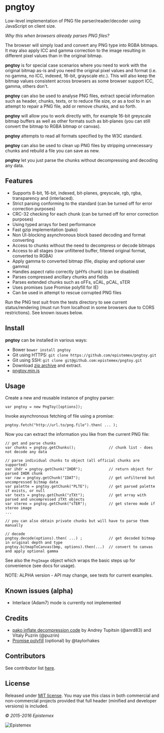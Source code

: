 ﻿pngtoy
======

Low-level implementation of PNG file parser/reader/decoder using JavaScript
on client size.

*Why this when browsers already parses PNG files?*

The browser will simply load and convert any PNG type into RGBA bitmaps.
It may also apply ICC and gamma correction to the image resulting in
different pixel values than in the original bitmap.

**pngtoy** is for special case scenarios where you need to work with the
original bitmap as-is and you need the original pixel values and format
(i.e. no gamma, no ICC, indexed, 16-bit, grayscale etc.). This will also 
keep the bitmap values consistent across browsers as some browser support 
ICC, gamma, others don't.

**pngtoy** can also be used to analyse PNG files, extract special information
such as header, chunks, texts, or to reduce file size, or as a tool to in
an attempt to repair a PNG file, add or remove chunks, and so forth.

**pngtoy** will allow you to work directly with, for example 16-bit greyscale
bitmap buffers as well as other formats such as bit-planes (you can still
convert the bitmap to RGBA bitmap or canvas).

**pngtoy** attempts to read all formats specified by the W3C standard.

**pngtoy** can also be used to clean up PNG files by stripping unnecessary
chunks and rebuild a file you can save as new.

**pngtoy** let you just parse the chunks without decompressing and decoding
any data.


Features
--------

- Supports 8-bit, 16-bit, indexed, bit-planes, greyscale, rgb, rgba, transparency and (interlaced).
- Strict parsing conforming to the standard (can be turned off for error correction purposes)
- CRC-32 checking for each chunk (can be turned off for error correction purposes)
- Using typed arrays for best performance
- Fast gzip implementation (pako)
- Non UI-blocking asynchronous block based decoding and format converting
- Access to chunks without the need to decompress or decode bitmaps
- Access to all stages (raw unfiltered buffer, filtered original format, converted to RGBA)
- Apply gamma to converted bitmap (file, display and optional user gamma)
- Handles aspect ratio correctly (pHYs chunk) (can be disabled)
- Parses compressed ancillary chunks and fields
- Parses extended chunks such as oFFs, sCAL, pCAL, sTER
- Uses promises (use Promise polyfill for IE)
- Can be used in attempt to rescue corrupted PNG files

Run the PNG test suit from the tests directory to see current status/rendering (must run
from localhost in some browsers due to CORS restrictions). See known issues below.


Install
-------

**pngtoy** can be installed in various ways:

- Bower `bower install pngtoy`
- Git using HTTPS: `git clone https://github.com/epistemex/pngtoy.git`
- Git using SSH: `git clone git@github.com:epistemex/pngtoy.git`
- Download [zip archive](https://github.com/epistemex/pngtoy/archive/master.zip) and extract.
- [pngtoy.min.js](https://raw.githubusercontent.com/epistemex/pngtoy/master/pngtoy.min.js)


Usage
-----

Create a new and reusable instance of pngtoy parser:

    var pngtoy = new PngToy([options]);

Invoke asynchronous fetching of file using a promise:

    pngtoy.fetch("http://url.to/png.file").then( ... );

Now you can extract the information you like from the current PNG file:

    // get and parse chunks
    var chunks = pngtoy.getChunks();        	   // chunk list - does not decode any data

    // parse individual chunks to object (all official chunks are supported)
    var ihdr = pngtoy.getChunk("IHDR");        	   // return object for parsed IHDR chunk
    var raw = pngtoy.getChunk("IDAT");         	   // get unfiltered but uncompressed bitmap data
    var palette = pngtoy.getChunk("PLTE");         // get parsed palette if exists, or null
    var texts = pngtoy.getChunk("zTXt");           // get array with parsed and uncompressed zTXt objects
    var stereo = pngtoy.getChunk("sTER");          // get stereo mode if stereo image
    ...

    // you can also obtain private chunks but will have to parse them manually

    // decode
    pngtoy.decode(options).then( ...) ;            // get decoded bitmap in original depth and type
    pngtoy.bitmapToCanvas(bmp, options).then(...)  // convert to canvas and apply optional gamma

See also the `PngImage` object which wraps the basic steps up for convenience (see docs for usage).

NOTE: ALPHA version - API may change, see tests for current examples.


Known issues (alpha)
--------------------

- Interlace (Adam7) mode is currently not implemented


Credits
-------

- [pako inflate decompression code](https://github.com/nodeca/pako) by Andrey Tupitsin (@anrd83) and Vitaly Puzrin (@puzrin)
- [Promise polyfill](https://github.com/taylorhakes/promise-polyfill) (optional) by @taylorhakes


Contributors
------------

See contributor list [here](https://github.com/epistemex/pngtoy/graphs/contributors).


License
-------

Released under [MIT license](http://choosealicense.com/licenses/mit/). You may use this class in both commercial and non-commercial projects provided that full header (minified and developer versions) is included.


*&copy; 2015-2016 Epistemex*

![Epistemex](http://i.imgur.com/wZSsyt8.png)
